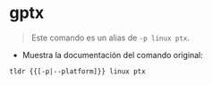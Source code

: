 # gptx

> Este comando es un alias de `-p linux ptx`.

- Muestra la documentación del comando original:

`tldr {{[-p|--platform]}} linux ptx`
